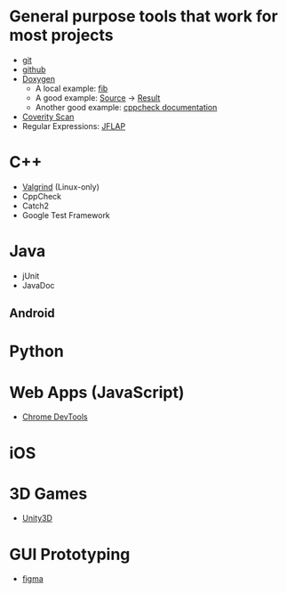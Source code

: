 # General purpose tools that work for most projects

* [git](https://git-scm.com/)
* [github](https://github.com/OU-CS3560/examples)
* [Doxygen](https://www.doxygen.nl/)
  * A local example: [fib](fib/Doxygen-output.md)
  * A good example: [Source](https://github.com/emweb/wt/blob/master/src/Wt/Payment/PayPal.h) -> [Result](https://www.webtoolkit.eu/wt/doc/reference/html/classWt_1_1Payment_1_1PayPalService.html)
  * Another good example: [cppcheck documentation](https://cppcheck.sourceforge.io/devinfo/doxyoutput/)
* [Coverity Scan](https://scan.coverity.com/)
* Regular Expressions: [JFLAP](https://www.jflap.org/)

# C++

* [Valgrind](https://valgrind.org/) (Linux-only)
* CppCheck
* Catch2
* Google Test Framework

# Java

* jUnit
* JavaDoc

## Android

# Python

# Web Apps (JavaScript)

* [Chrome DevTools](https://developer.chrome.com/docs/devtools/) 

# iOS

# 3D Games
* [Unity3D](https://unity.com/developer-tools)


# GUI Prototyping

* [figma](https://www.figma.com/)


